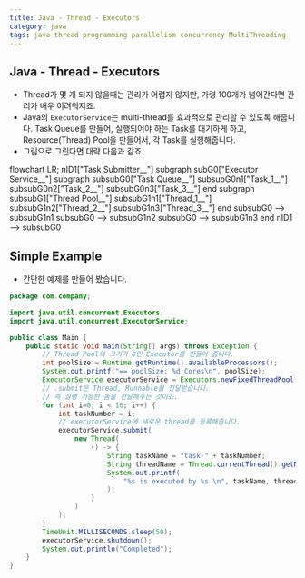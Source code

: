 ```yaml
---
title: Java - Thread - Executors
category: java
tags: java thread programming parallelism concurrency MultiThreading
---
```


## Java - Thread - Executors

- Thread가 몇 개 되지 않을때는 관리가 어렵지 않지만, 가령 100개가 넘어간다면 관리가 배우 어려워지죠.
- Java의 `ExecutorService`는 multi-thread를 효과적으로 관리할 수 있도록 해줍니다. Task Queue를 만들어, 실행되어야 하는 Task를 대기하게 하고, Resource(Thread) Pool을 만들어서, 각 Task를 실행해줍니다.
- 그림으로 그린다면 대략 다음과 같죠.

<div class="mermaid">
    flowchart LR;
        nID1["Task Submitter__"]
        subgraph subG0["Executor Service__"]
            subgraph subsubG0["Task Queue__"]
                subsubG0n1["Task_1__"]
                subsubG0n2["Task_2__"]
                subsubG0n3["Task_3__"]
            end
            subgraph subsubG1["Thread Pool__"]
                subsubG1n1["Thread_1__"]
                subsubG1n2["Thread_2__"]
                subsubG1n3["Thread_3__"]
            end
            subsubG0 --> subsubG1n1
            subsubG0 --> subsubG1n2
            subsubG0 --> subsubG1n3
        end
        nID1 --> subsubG0
</div>

## Simple Example

- 간단한 예제를 만들어 봤습니다.

```java
package com.company;

import java.util.concurrent.Executors;
import java.util.concurrent.ExecutorService;

public class Main {
    public static void main(String[] args) throws Exception {
        // Thread Pool의 크기가 8인 Executor를 만들어 줍니다.
        int poolSize = Runtime.getRuntime().availableProcessors();
        System.out.printf("== poolSize: %d Cores\n", poolSize);
        ExecutorService executorService = Executors.newFixedThreadPool(poolSize);
        // .submit은 Thread, Runnable을 전달받습니다.
        // 즉 실행 가능한 놈을 전달해주는 것이죠.
        for (int i=0; i < 16; i++) {
            int taskNumber = i;
            // executorService에 새로운 thread를 등록해줍니다.
            executorService.submit(
                new Thread(
                    () -> {
                        String taskName = "task-" + taskNumber;
                        String threadName = Thread.currentThread().getName();
                        System.out.printf(
                            "%s is executed by %s \n", taskName, threadName
                        );
                    }
                )
            );
        }
        TimeUnit.MILLISECONDS.sleep(50);
        executorService.shutdown();
        System.out.println("Completed");
    }
}
```
